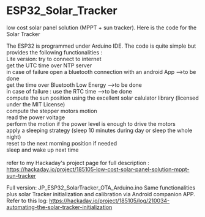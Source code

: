 # ESP32_Solar_Tracker
low cost solar panel solution (MPPT + sun tracker). Here is the code for the Solar Tracker 

The ESP32 is programmed under Arduino IDE. The code is quite simple but provides the following functionalities :<br />
 Lite version:
try to connect to internet<br />
get the UTC time over NTP server<br />
in case of failure open a bluetooth connection with an android App -->to be done<br />
get the time over Bluetooth Low Energy                             -->to be done<br />
in case of failure : use the RTC time                              -->to be done<br />
compute the sun position using the excellent solar calulator library (licensed under the MIT License)<br />
compute the stepper motors motion<br />
read the power voltage<br />
perform the motion if the power level is enough to drive the motors<br />
apply a sleeping strategy (sleep 10 minutes during day or sleep the whole night)<br />
reset to the next morning position if needed<br />
sleep and wake up next time<br />
<br />
refer to my Hackaday's project page for full description : https://hackaday.io/project/185105-low-cost-solar-panel-solution-mppt-sun-tracker<br />

Full version: JP_ESP32_SolarTracker_OTA_Arduino.ino
Same functionalities plus solar Tracker initialization and calibration via Android companion APP.
Refer to this log: https://hackaday.io/project/185105/log/210034-automating-the-solar-tracker-initialization


